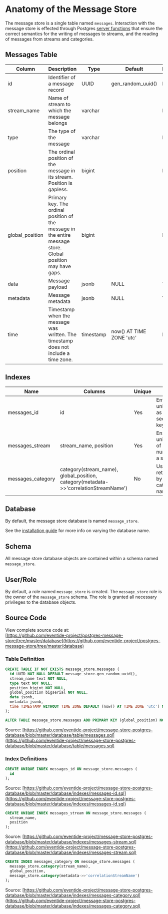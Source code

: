 # Anatomy of the Message Store

The message store is a single table named `messages`. Interaction with the message store is effected through Postgres [server functions](./server-functions.md) that ensure the correct semantics for the writing of messages to streams, and the reading of messages from streams and categories.

## Messages Table

| Column | Description | Type | Default | Nullable |
| --- | --- | --- | --- | --- |
| id | Identifier of a message record | UUID | gen_random_uuid() | No |
| stream_name | Name of stream to which the message belongs | varchar | | No |
| type | The type of the message | varchar | | No |
| position | The ordinal position of the message in its stream. Position is gapless. | bigint | | No |
| global_position | Primary key. The ordinal position of the message in the entire message store. Global position may have gaps. | bigint | | No |
| data | Message payload | jsonb | NULL | Yes |
| metadata | Message metadata | jsonb | NULL | Yes |
| time | Timestamp when the message was written. The timestamp does not include a time zone. | timestamp | now() AT TIME ZONE 'utc' | No |

## Indexes

| Name | Columns | Unique | Note |
| --- | --- | --- | --- |
| messages_id | id | Yes | Enforce uniqueness as secondary key |
| messages_stream | stream_name, position | Yes | Ensures uniqueness of position number in a stream |
| messages_category | category(stream_name), global_position, category(metadata->>'correlationStreamName') | No | Used when retrieving by category name |

## Database

By default, the message store database is named `message_store`.

See the [installation guide](./install.md#database-name) for more info on varying the database name.

## Schema

All message store database objects are contained within a schema named `message_store`.

## User/Role

By default, a role named `message_store` is created. The `message_store` role is the owner of the `message_store` schema. The role is granted all necessary privileges to the database objects.

## Source Code

View complete source code at: <br />
[https://github.com/eventide-project/postgres-message-store/tree/master/database](https://github.com/eventide-project/postgres-message-store/tree/master/database)

### Table Definition

``` sql
CREATE TABLE IF NOT EXISTS message_store.messages (
  id UUID NOT NULL DEFAULT message_store.gen_random_uuid(),
  stream_name text NOT NULL,
  type text NOT NULL,
  position bigint NOT NULL,
  global_position bigserial NOT NULL,
  data jsonb,
  metadata jsonb,
  time TIMESTAMP WITHOUT TIME ZONE DEFAULT (now() AT TIME ZONE 'utc') NOT NULL
);

ALTER TABLE message_store.messages ADD PRIMARY KEY (global_position) NOT DEFERRABLE INITIALLY IMMEDIATE;
```

Source: [https://github.com/eventide-project/message-store-postgres-database/blob/master/database/table/messages.sql](https://github.com/eventide-project/message-store-postgres-database/blob/master/database/table/messages.sql)

### Index Definitions

``` sql
CREATE UNIQUE INDEX messages_id ON message_store.messages (
  id
);
```

Source: [https://github.com/eventide-project/message-store-postgres-database/blob/master/database/indexes/messages-id.sql](https://github.com/eventide-project/message-store-postgres-database/blob/master/database/indexes/messages-id.sql)

``` sql
CREATE UNIQUE INDEX messages_stream ON message_store.messages (
  stream_name,
  position
);
```

Source: [https://github.com/eventide-project/message-store-postgres-database/blob/master/database/indexes/messages-stream.sql](https://github.com/eventide-project/message-store-postgres-database/blob/master/database/indexes/messages-stream.sql)

``` sql
CREATE INDEX messages_category ON message_store.messages (
  message_store.category(stream_name),
  global_position,
  message_store.category(metadata->>'correlationStreamName')
);
```

Source: [https://github.com/eventide-project/message-store-postgres-database/blob/master/database/indexes/messages-category.sql](https://github.com/eventide-project/message-store-postgres-database/blob/master/database/indexes/messages-category.sql)
